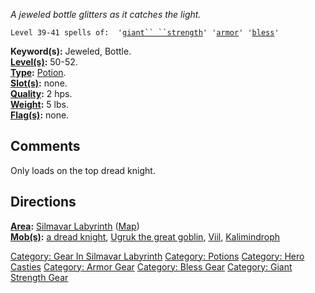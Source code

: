 *A jeweled bottle glitters as it catches the light.*

`Level 39-41 spells of:  '`[`giant`` ``strength`](Giant_Strength.md "wikilink")`' '`[`armor`](Armor_(spell).md "wikilink")`' '`[`bless`](Bless.md "wikilink")`'`

**Keyword(s):** Jeweled, Bottle.  
**[Level(s)](Object_Level.md "wikilink"):** 50-52.  
**[Type](:Category:_Object_Types.md "wikilink"):**
[Potion](:Category:_Potions.md "wikilink").  
**[Slot(s)](Object_Slots.md "wikilink"):** none.  
**[Quality](Object_Quality.md "wikilink"):** 2 hps.  
**[Weight](Object_Weight.md "wikilink"):** 5 lbs.  
**[Flag(s)](:Category:_Object_Flags.md "wikilink"):** none.

## Comments

Only loads on the top dread knight.

## Directions

**[Area](:Category:Areas.md "wikilink"):** [Silmavar
Labyrinth](:Category:Silmavar_Labyrinth.md "wikilink")
([Map](Silmavar_Labyrinth_Map.md "wikilink"))  
**[Mob(s)](:Category:Mobs.md "wikilink"):** [a dread
knight](Dread_Knight.md "wikilink"), [Ugruk the great
goblin](Ugruk_The_Great_Goblin.md "wikilink"), [Viil](Viil "wikilink"),
[Kalimindroph](Kalimindroph "wikilink")

[Category: Gear In Silmavar
Labyrinth](Category:_Gear_In_Silmavar_Labyrinth "wikilink") [Category:
Potions](Category:_Potions "wikilink") [Category: Hero
Casties](Category:_Hero_Casties "wikilink") [Category: Armor
Gear](Category:_Armor_Gear "wikilink") [Category: Bless
Gear](Category:_Bless_Gear "wikilink") [Category: Giant Strength
Gear](Category:_Giant_Strength_Gear "wikilink")
